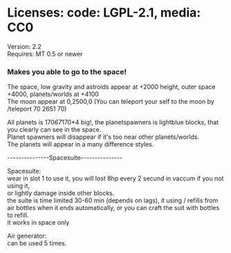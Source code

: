 # Licenses: code: LGPL-2.1, media: CC0
Version: 2.2  
Requires: MT 0.5 or newer  
  
### Makes you able to go to the space!  

The space, low gravity and astroids appear at +2000 height, outer space +4000, planets/worlds at +4100  
The moon appear at 0,2500,0 (You can teleport your self to the moon by /teleport 70 2651 70)  
  
All planets is 170*67*170*4 big!, the planetspawners is lightblue blocks, that you clearly can see in the space.  
Planet spawners will disappear if it's too near other planets/worlds.  
The planets will appear in a many difference styles.  
  
  
---------------Spacesuite---------------  
  
Spacesuite:  
wear in slot 1 to use it, you will lost 8hp every 2 secund in vaccum if you not using it,  
or lightly damage inside other blocks.  
the suite is time limited 30-60 min (depends on lags), it using / refills from air bottles when it ends automatically, or you can craft the suit with bottles to refill.  
it works in space only  
  
Air generator:  
can be used 5 times.  
